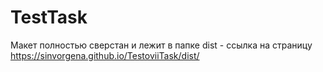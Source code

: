 # TestTask
Макет полностью сверстан и лежит в папке dist - ссылка на страницу https://sinvorgena.github.io/TestoviiTask/dist/
